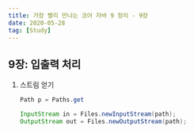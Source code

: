 ```yaml
---
title: 가장 빨리 만나는 코어 자바 9 정리 - 9장
date: 2020-05-28
tag: [Study]
---
```


## 9장: 입출력 처리

1. 스트림 얻기

    ```java
    Path p = Paths.get

    InputStream in = Files.newInputStream(path);
    OutputStream out = Files.newOutputStream(path);
    ```
